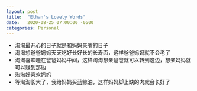 ```yaml
---
layout: post
title:  "Ethan's Lovely Words"
date:   2020-08-25 07:00:00 -0500
categories: Personal
---
```


* 淘淘最开心的日子就是和妈妈亲嘴的日子
* 淘淘想爸爸妈妈天天吃好长好长的长寿面，这样爸爸妈妈就不会老了
* 淘淘喜欢睡在爸爸妈妈中间，这样淘淘想亲爸爸就可以转到这边，想亲妈妈就可以赚到那边
* 淘淘好喜欢妈妈
* 等淘淘长大了，我给妈妈买蓝鲸油，这样妈妈脚上缺的肉就会长好了